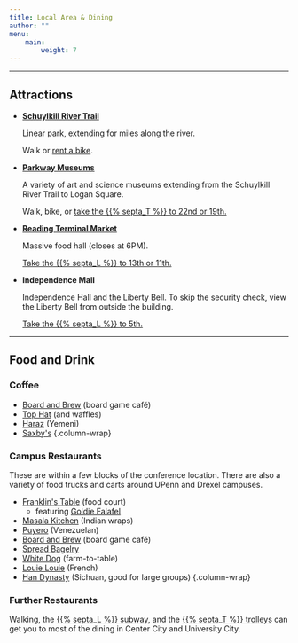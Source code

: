 ```yaml
---
title: Local Area & Dining
author: ""
menu:
    main:
        weight: 7
---
```


---

## Attractions

- **[Schuylkill River Trail](https://schuylkillriver.org/map/trailhead/schuylkill-banks/)**

  Linear park, extending for miles along the river.

  Walk or [rent a bike](https://www.rideindego.com/).

- **[Parkway Museums](https://www.discoverphl.com/blog-post/discover-philadelphias-parkway-museum-district/)**

  A variety of art and science museums extending from the Schuylkill River Trail to Logan Square.

  Walk, bike, or [take the {{% septa_T %}} to 22nd or 19th.](https://www.septa.org/schedules/T?startStop=20732&endStop=20646&directionId=0&date=2025-06-06)


- **[Reading Terminal Market](https://readingterminalmarket.org/)**

  Massive food hall (closes at 6PM).
  
  [Take the {{% septa_L %}} to 13th or 11th.](https://www.septa.org/schedules/L1?startStop=2453&endStop=2456&directionId=0&date=2025-06-06)

- **Independence Mall**

  Independence Hall and the Liberty Bell.
  To skip the security check, view the Liberty Bell from outside the building.

  [Take the {{% septa_L %}} to 5th.](https://www.septa.org/schedules/L1?startStop=2453&endStop=2458&directionId=0&date=2025-06-06)

---

## Food and Drink

### Coffee

- [Board and Brew](https://www.theboardandbrew.com/) (board game café)
- [Top Hat](https://tophat-espresso.com/) (and waffles)
- [Haraz](https://harazcoffeehouse.com/) (Yemeni)
- [Saxby's](http://saxbyscoffee.com/)
{.column-wrap}

### Campus Restaurants

These are within a few blocks of the conference location.
There are also a variety of food trucks and carts around UPenn and Drexel campuses. 

- [Franklin's Table](https://www.shopsatpenn.com/franklins-table) (food court)
  - featuring [Goldie Falafel](https://goldiefalafel.com/)
- [Masala Kitchen](https://masalakitchenphilly.getbento.com/order-online-sansom-st-university-city/) (Indian wraps)
- [Puyero](https://www.puyeroflavor.com/) (Venezuelan)
- [Board and Brew](https://www.theboardandbrew.com/) (board game café)
- [Spread Bagelry](https://spreadbagelry.com/location/penn/)
- [White Dog](https://whitedog.com/) (farm-to-table)
- [Louie Louie](https://louielouie.restaurant/) (French)
- [Han Dynasty](http://www.handynasty.net/ucity/) (Sichuan, good for large groups)
{.column-wrap}

### Further Restaurants

Walking, the [{{% septa_L %}} subway](https://www.septa.org/schedules/L1), and the [{{% septa_T %}} trolleys](https://www.septa.org/schedules/T) can get you to most of the dining in Center City and University City.